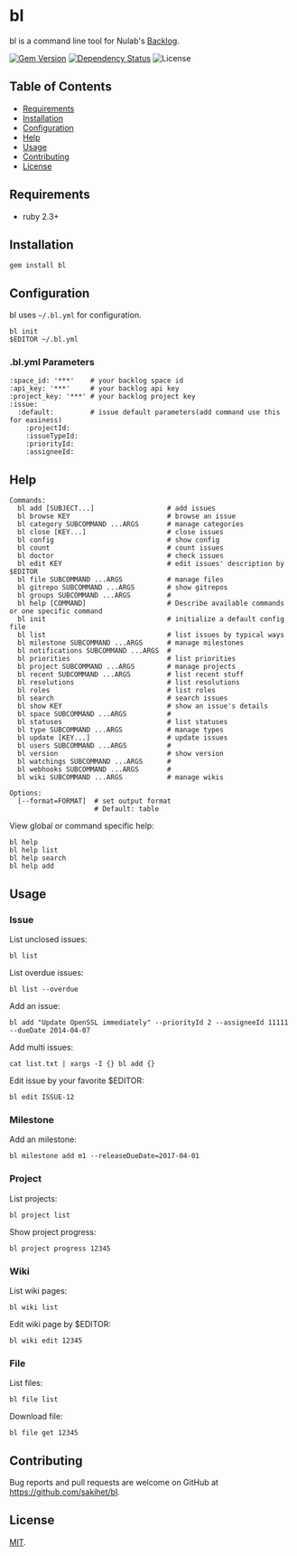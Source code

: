 # bl

bl is a command line tool for Nulab's [Backlog](http://www.backlog.jp/).

[![Gem Version](https://badge.fury.io/rb/bl.svg)](https://badge.fury.io/rb/bl)
[![Dependency Status](https://gemnasium.com/badges/github.com/sakihet/bl.svg)](https://gemnasium.com/github.com/sakihet/bl)
![License](https://img.shields.io/github/license/sakihet/bl.svg)

## Table of Contents
- [Requirements](https://github.com/sakihet/bl#requirements)
- [Installation](https://github.com/sakihet/bl#installation)
- [Configuration](https://github.com/sakihet/bl#configuration)
- [Help](https://github.com/sakihet/bl#help)
- [Usage](https://github.com/sakihet/bl#usage)
- [Contributing](https://github.com/sakihet/bl#contributing)
- [License](https://github.com/sakihet/bl#license)

## Requirements

- ruby 2.3+

## Installation

    gem install bl

## Configuration

bl uses `~/.bl.yml` for configuration.

```
bl init
$EDITOR ~/.bl.yml
```

### .bl.yml Parameters

```
:space_id: '***'    # your backlog space id
:api_key: '***'     # your backlog api key
:project_key: '***' # your backlog project key
:issue:
  :default:         # issue default parameters(add command use this for easiness)
    :projectId:
    :issueTypeId:
    :priorityId:
    :assigneeId:
```

## Help

```
Commands:
  bl add [SUBJECT...]                  # add issues
  bl browse KEY                        # browse an issue
  bl category SUBCOMMAND ...ARGS       # manage categories
  bl close [KEY...]                    # close issues
  bl config                            # show config
  bl count                             # count issues
  bl doctor                            # check issues
  bl edit KEY                          # edit issues' description by $EDITOR
  bl file SUBCOMMAND ...ARGS           # manage files
  bl gitrepo SUBCOMMAND ...ARGS        # show gitrepos
  bl groups SUBCOMMAND ...ARGS         # 
  bl help [COMMAND]                    # Describe available commands or one specific command
  bl init                              # initialize a default config file
  bl list                              # list issues by typical ways
  bl milestone SUBCOMMAND ...ARGS      # manage milestones
  bl notifications SUBCOMMAND ...ARGS  # 
  bl priorities                        # list priorities
  bl project SUBCOMMAND ...ARGS        # manage projects
  bl recent SUBCOMMAND ...ARGS         # list recent stuff
  bl resolutions                       # list resolutions
  bl roles                             # list roles
  bl search                            # search issues
  bl show KEY                          # show an issue's details
  bl space SUBCOMMAND ...ARGS          # 
  bl statuses                          # list statuses
  bl type SUBCOMMAND ...ARGS           # manage types
  bl update [KEY...]                   # update issues
  bl users SUBCOMMAND ...ARGS          # 
  bl version                           # show version
  bl watchings SUBCOMMAND ...ARGS      # 
  bl webhooks SUBCOMMAND ...ARGS       # 
  bl wiki SUBCOMMAND ...ARGS           # manage wikis

Options:
  [--format=FORMAT]  # set output format
                     # Default: table

```

View global or command specific help:

```
bl help
bl help list
bl help search
bl help add
```

## Usage

### Issue

List unclosed issues:

    bl list

List overdue issues:

    bl list --overdue

Add an issue:

    bl add "Update OpenSSL immediately" --priorityId 2 --assigneeId 11111 --dueDate 2014-04-07

Add multi issues:

    cat list.txt | xargs -I {} bl add {}

Edit issue by your favorite $EDITOR:

    bl edit ISSUE-12

### Milestone

Add an milestone:

    bl milestone add m1 --releaseDueDate=2017-04-01


### Project

List projects:

    bl project list

Show project progress:

    bl project progress 12345

### Wiki

List wiki pages:

    bl wiki list

Edit wiki page by $EDITOR:

    bl wiki edit 12345

### File

List files:

    bl file list

Download file:

    bl file get 12345

## Contributing

Bug reports and pull requests are welcome on GitHub at https://github.com/sakihet/bl.

## License

[MIT](http://opensource.org/licenses/MIT).

